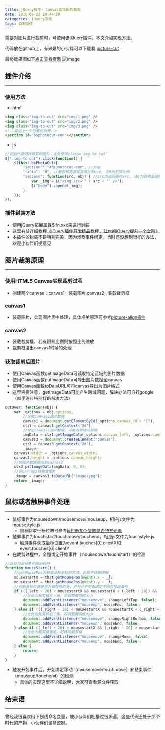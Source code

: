 ```yaml
---
title: jQuery插件--Canvas实现图片裁剪
date: 2016-06-22 19:44:20
categories: jQuery杂烩
tags: 自制插件
---
```

需要对图片进行裁剪时，可使用该jQuery插件。本文介绍实现方法。
<!--more-->

代码放在github上，有兴趣的小伙伴可以下载看
[picture-cut](https://github.com/godbasin/godbasin.github.io/tree/blog-codes/picture-cut)

最终效果图如下[点击查看页面](http://o92md66rk.bkt.clouddn.com/index.html)
![image](https://github-imglib-1255459943.cos.ap-chengdu.myqcloud.com/picture-cut.png)

## 插件介绍
-----
### 使用方法
- html
``` html
<img class="img-to-cut" src="img/1.png" />
<img class="img-to-cut" src="img/2.png" />
<img class="img-to-cut" src="img/3.png" />
<!--需加上一个包裹的外壳-->
<section id="bsphotocut-con"></section>
```
- js
``` javascript
//初始化能进行裁剪的图片：此处使用class='img-to-cut'
$(".img-to-cut").click(function() {
	$(this).bsPhotoCut({
		"section": "#bsphotocut-con", //外框
		"ratio": "0", //裁剪框宽度和高度比例n:m, 为0则不限比例
		"success": function(src, obj) { //src为返回图片src, obj为调用此插件的DOM对象this
			var _img = $("<img src='" + src + "' />");
			$("body").append(_img);
		}
	});
});
```
### 插件封装方法
- 使用jQuery拓展属性$.fn.xxx来进行封装
- 这里有超详细教程[《jQuery插件开发精品教程，让你的jQuery提升一个台阶》](http://www.cnblogs.com/Wayou/p/jquery_plugin_tutorial.html)
- 本插件的封装不是特别完美，因为涉及事件绑定，当时还没想到很好的办法，欢迎小伙伴们提意见

## 图片裁剪原理
-----
### 使用HTML5 Canvas实现裁剪过程
- 创建两个canvas：canvas1--装载图片 canvas2--装载裁剪框
### canvas1
- 装载图片，实现图片居中处理，具体相关原理可参考[picture-align插件](https://github.com/godbasin/godbasin.github.io/blob/blog-codes/picture-align/js/style.js)

### canvas2
- 装载裁剪框，若有限制比例则按照比例缩放
- 裁剪框溢出canvas1时候的处理

### 获取裁剪后图片
- 使用Canvas函数getImageData可读取特定区域的图片数据
- 使用Canvas函数putImageData可导出图片数据至canvas
- 使用Canvas函数toDataURL可将canvas导出为图片格式
- 这里需要注意，getImageData可能产生跨域问题，解决办法可自行google（似乎没有特别好的解决方法）
``` javascript
cutOver: function(obj) {
	var _options = obj.options,
		//获取canvas1图片数据
		canvas1 = document.getElementById(_options.canvas_id + "1"),
		ctx1 = canvas1.getContext('2d'),
		//导出canvas1图片数据，可能有跨域问题哦
		imgData = ctx1.getImageData(_options.canvas_left, _options.canvas_top, _options.canvas_width, _options.canvas_height),
		canvas3 = document.createElement("canvas"),
		ctx3 = canvas3.getContext('2d'),
		_image;
	canvas3.width = _options.canvas_width;
	canvas3.height = _options.canvas_height;
	//将图片数据输出到canvas3
	ctx3.putImageData(imgData, 0, 0);
	//将canvas3转换成图片
	_image = canvas3.toDataURL("image/jpg");
	return _image;
}
```


## 鼠标或者触屏事件处理
-----
- 鼠标事件为mousedown/mousemove/mouseup，相应js文件为mousestyle.js
  - 鼠标获取坐标位置可参考[js判断某个位置是否特定元素]()
- 触屏事件为touchstart/touchmove/touchend，相应js文件为touchstyle.js
  - 触屏事件获取坐标位置为event.touches[0].clientX和event.touches[0].clientY
- 在裁剪过程中，全程绑定开始事件（mousedown/touchstart）的检测
``` javascript
//此处为鼠标事件部分代码
function mouseStart() {
	//getMousePos为获取鼠标坐标的方法，此处不详细讲解
	mousestartX = that.getMousePos(event).x - _l;
	mousestartY = that.getMousePos(event).y - _t;
	//判断鼠标位置是否为裁剪框的角，并针对不同角绑定不同的移动事件
	if (((_left - 20) < mousestartX && mousestartX < (_left + 20)) && ((_top - 20) < mousestartY && mousestartY < (_top + 20))) {
		//此处为裁剪框左上角，可调整裁剪框大小
		document.addEventListener("mousemove", changeLeftTop, false);
		document.addEventListener("mouseup", mouseEnd, false);
	} else if (((_right - 20) < mousestartX && mousestartX < (_right + 20)) && ((_bottom - 20) < mousestartY && mousestartY < (_bottom + 20))) {
		//此处为裁剪框右下角，可调整裁剪框大小
		document.addEventListener("mousemove", changeRightBottom, false);
		document.addEventListener("mouseup", mouseEnd, false);
	} else if ((_left + 20) < mousestartX && (_right - 20) > mousestartX && (_top + 20) < mousestartY && (_bottom - 20) > mousestartY) {
		//此处为裁剪框里面，可移动裁剪框
		document.addEventListener("mousemove", changeMove, false);
		document.addEventListener("mouseup", mouseEnd, false);
	} else {
		return;
	}
}
```
- 触发开始事件后，开始绑定移动（mousemove/touchmove）和结束事件（mouseup/touchend）的检测
  - 具体的实现这里不详细说明，大家可查看源文件获取

## 结束语
-----
曾经我很喜欢用下划线命名变量，被小伙伴们吐槽过很多遍，这些代码还处于那个时代的产物，小伙伴们请见谅呀。